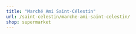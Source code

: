 ```yaml
---
title: "Marché Ami Saint-Célestin"
url: /saint-celestin/marche-ami-saint-celestin/
shop: supermarket
---
```


